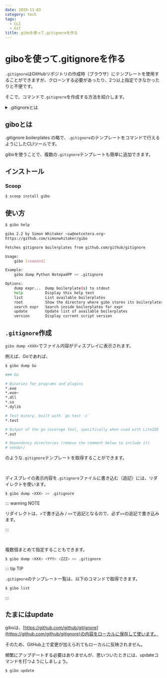 ```yaml
---
date: 2019-11-03
category: tech
tags:
  - CLI
  - Git
title: giboを使って.gitignoreを作る
---
```


# giboを使って.gitignoreを作る

`.gitignore`はGitHubリポジトリの作成時（ブラウザ）にテンプレートを使用することができますが、クローンする必要があったり、2つ以上指定できなかったりと不便です。

そこで、コマンドで`.gitignore`を作成する方法を紹介します。

<details><summary>.gitignoreとは</summary>

<div>

## .gitignoreとは

`ignore`は、無視するという意味があります。

`.gitignore`は、gitリポジトリを管理するときに、必要でないファイル・フォルダを指定するファイルです。

<br>

GitHubが`.gitignore`のテンプレートを公開しています。

Visual Studioだったり、Pythonだったり、Windowsだったりとありとあらゆる`.gitignore`が網羅されています。

[https://github.com/github/gitignore](https://github.com/github/gitignore)

</div></details>

## giboとは

.gitignore boilerplates の略で、`.gitignore`のテンプレートをコマンドで行えるようにしたCLIツールです。

giboを使うことで、複数の`.gitignore`テンプレートも簡単に追加できます。

## インストール

### Scoop

```sh
$ scoop install gibo
```

## 使い方

```sh
$ gibo help

gibo 2.2 by Simon Whitaker <sw@netcetera.org>
https://github.com/simonwhitaker/gibo

Fetches gitignore boilerplates from github.com/github/gitignore

Usage:
    gibo [command]

Example:
    gibo dump Python NotepadPP >> .gitignore

Options:
    dump expr...  Dump boilerplate(s) to stdout
    help          Display this help text
    list          List available boilerplates
    root          Show the directory where gibo stores its boilerplates
    search expr   Search inside boilerplates for expr
    update        Update list of available boilerplates
    version       Display current script version
```

## `.gitignore`作成

`gibo dump <XXX>`でファイル内容がディスプレイに表示されます。

例えば、Goであれば、

```sh
$ gibo dump Go

### Go

# Binaries for programs and plugins
*.exe
*.exe~
*.dll
*.so
*.dylib

# Test binary, built with `go test -c`
*.test

# Output of the go coverage tool, specifically when used with LiteIDE
*.out

# Dependency directories (remove the comment below to include it)
# vendor/
```

のような`.gitignore`テンプレートを取得することができます。

<br>

ディスプレイの表示内容を`.gitignore`ファイルに書き込む（追記）には、リダイレクトを使います。

```sh
$ gibo dump <XXX> >> .gitignore
```

::: warning NOTE

リダイレクトは、`>`で書き込み / `>>`で追記となるので、必ず`>>`の追記で書き込みます。

:::

<br>

複数個まとめて指定することもできます。

```sh
$ gibo dump <XXX> <YYY> <ZZZ> >> .gitignore
```

::: tip TIP

`.gitignore`のテンプレート一覧は、以下のコマンドで取得できます。

```sh
$ gibo list
```

:::

## たまにはupdate

giboは、[https://github.com/github/gitignore](https://github.com/github/gitignore)の内容をローカルに保存して使います。

そのため、GitHub上で変更が加えられてもローカルに反映されません。

頻繁にアップデートする必要はありませんが、思いついたときには、updateコマンドを打つようにしましょう。

```sh
$ gibo update
```

